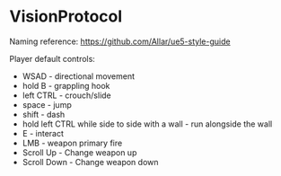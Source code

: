 # VisionProtocol

Naming reference: https://github.com/Allar/ue5-style-guide

Player default controls:
- WSAD - directional movement
- hold B - grappling hook
- left CTRL - crouch/slide
- space - jump
- shift - dash
- hold left CTRL while side to side with a wall - run alongside the wall
- E - interact
- LMB - weapon primary fire
- Scroll Up - Change weapon up
- Scroll Down - Change weapon down
